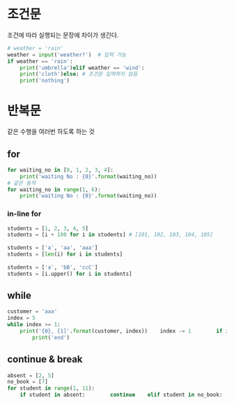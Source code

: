 # 조건문  
조건에 따라 실행되는 문장에 차이가 생긴다.  
  
```python  
# weather = 'rain'  
weather = input('weather?')  # 입력 가능  
if weather == 'rain':  
    print('umbrella')elif weather == 'wind':  
    print('cloth')else: # 조건문 입력하지 않음  
    print('nothing')  
```  
# 반복문  
같은 수행을 여러번 하도록 하는 것  
  
## for  
```python  
for waiting_no in [0, 1, 2, 3, 4]:  
    print('waiting No : {0}'.format(waiting_no))  
# 같은 동작  
for waiting_no in range(1, 6):  
    print('waiting No : {0}'.format(waiting_no))  
```  
  
### in-line for  
```python  
students = [1, 2, 3, 4, 5]  
students = [i + 100 for i in students] # [101, 102, 103, 104, 105]  
  
students = ['a', 'aa', 'aaa']  
students = [len(i) for i in students]  
  
students = ['a', 'bB', 'ccC']  
students = [i.upper() for i in students]  
```  
  
## while  
```python  
customer = 'aaa'  
index = 5  
while index >= 1:  
    print('{0}, {1]'.format(customer, index))    index -= 1        if index == 0:  
        print('end')  
```  
## continue & break  
```python  
absent = [2, 5]  
no_book = [7]  
for student in range(1, 11):  
    if student in absent:        continue    elif student in no_book:        print('{0}'.format(student))        break  
```